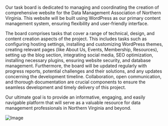 Our task board is dedicated to managing and coordinating the creation of comprehensive website for the Data Management Association of Northern Virginia. This website will be built using WordPress as our primary content management system, ensuring flexibility and user-friendly interface.

The board comprises tasks that cover a range of technical, design, and content creation aspects of the project. This includes tasks such as configuring hosting settings, installing and customizing WordPress themes, creating relevant pages (like About Us, Events, Membership, Resources), setting up the blog section, integrating social media, SEO optimization, installing necessary plugins, ensuring website security, and database management.
 Furthermore, the board will be updated regularly with progress reports, potential challenges and their solutions, and any updates concerning the development timeline. Collaboration, open communication, and thorough documentation are crucial components to ensure the seamless development and timely delivery of this project.

Our ultimate goal is to provide an informative, engaging, and easily navigable platform that will serve as a valuable resource for data management professionals in Northern Virginia and beyond.



![Image](https://user-images.githubusercontent.com/41874450/240449014-67642c70-0cc0-4c99-9ca8-78888d218454.png)
